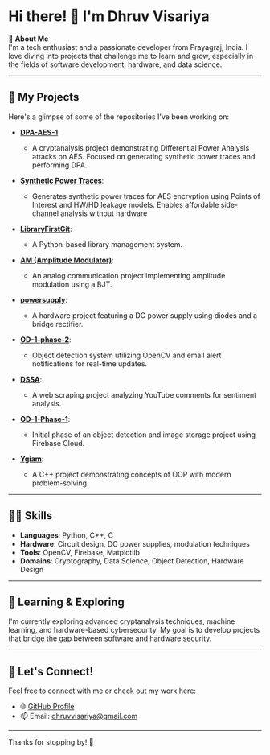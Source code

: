 # Hi there! 👋 I'm Dhruv Visariya

🔭 **About Me**  
I'm a tech enthusiast and a passionate developer from Prayagraj, India. I love diving into projects that challenge me to learn and grow, especially in the fields of software development, hardware, and data science.

---

## 🚀 My Projects
Here's a glimpse of some of the repositories I've been working on:

- **[DPA-AES-1](https://github.com/Dhruvvisariya/DPA-AES-1)**: 
  - A cryptanalysis project demonstrating Differential Power Analysis attacks on AES. Focused on generating synthetic power traces and performing DPA.
    
- **[Synthetic Power Traces](https://github.com/Dhruvvisariya/Synthetic_Power_Traces)**:
  - Generates synthetic power traces for AES encryption using Points of Interest and HW/HD leakage models. Enables affordable side-channel analysis without hardware
  
- **[LibraryFirstGit](https://github.com/Dhruvvisariya/LibraryFirstGit)**: 
  - A Python-based library management system.

- **[AM (Amplitude Modulator)](https://github.com/Dhruvvisariya/AM)**:
  - An analog communication project implementing amplitude modulation using a BJT.

- **[powersupply](https://github.com/Dhruvvisariya/powersupply)**:
  - A hardware project featuring a DC power supply using diodes and a bridge rectifier.

- **[OD-1-phase-2](https://github.com/Dhruvvisariya/OD-I-phase-2)**:
  - Object detection system utilizing OpenCV and email alert notifications for real-time updates.

- **[DSSA](https://github.com/Dhruvvisariya/DSSA)**:
  - A web scraping project analyzing YouTube comments for sentiment analysis.

- **[OD-1-Phase-1](https://github.com/Dhruvvisariya/OD-I-Phase-1)**:
  - Initial phase of an object detection and image storage project using Firebase Cloud.

- **[Ygiam](https://github.com/Dhruvvisariya/Ygiam)**:
  - A C++ project demonstrating concepts of OOP with modern problem-solving.

---

## 👨‍💻 Skills
- **Languages**: Python, C++, C
- **Hardware**: Circuit design, DC power supplies, modulation techniques
- **Tools**: OpenCV, Firebase, Matplotlib
- **Domains**: Cryptography, Data Science, Object Detection, Hardware Design

---

## 🌱 Learning & Exploring
I'm currently exploring advanced cryptanalysis techniques, machine learning, and hardware-based cybersecurity. My goal is to develop projects that bridge the gap between software and hardware security.

---

## 💬 Let's Connect!
Feel free to connect with me or check out my work here:
- 🌐 [GitHub Profile](https://github.com/Dhruvvisariya)
- 📫 Email: dhruvvisariya@gmail.com

---

Thanks for stopping by! 🙏

